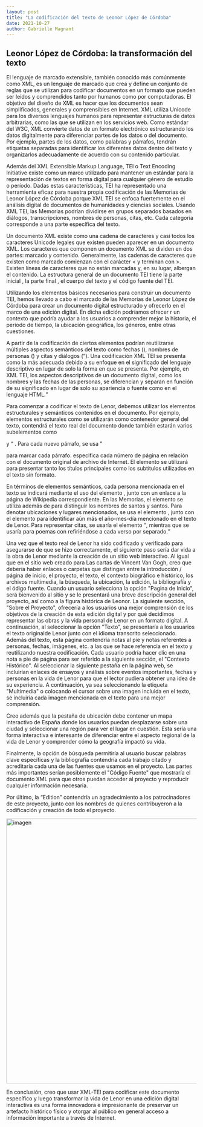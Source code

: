 ```yaml
---
layout: post
title: "La codificación del texto de Leonor López de Córdoba"
date: 2021-10-27
author: Gabrielle Magnant
---
```


## Leonor López de Córdoba: la transformación del texto 


El lenguaje de marcado extensible, también conocido más comúnmente como XML, es un lenguaje de marcado que crea y define un conjunto de reglas que se utilizan para codificar documentos en un formato que pueden ser leídos y comprendidos tanto por humanos como por computadoras. El objetivo del diseño de XML es hacer que los documentos sean simplificados, generales y comprensibles en Internet. XML utiliza Unicode para los diversos lenguajes humanos para representar estructuras de datos arbitrarias, como las que se utilizan en los servicios web. Como estándar del W3C, XML convierte datos de un formato electrónico estructurando los datos digitalmente para diferenciar partes de los datos o del documento. Por ejemplo, partes de los datos, como palabras y párrafos, tendrán etiquetas separadas para identificar los diferentes datos dentro del texto y organizarlos adecuadamente de acuerdo con su contenido particular.

Además del XML Extensible Markup Language, TEI o Text Encoding Initiative existe como un marco utilizado para mantener un estándar para la representación de textos en forma digital para cualquier  género de estudio o período. Dadas estas características, TEI ha representado  una herramienta eficaz para nuestra propia codificación de las Memorias de Leonor López de Córdoba porque XML TEI se enfoca fuertemente en el análisis digital de documentos de humanidades y ciencias sociales. Usando XML TEI, las Memorias podrían dividirse en grupos separados basados ​​en diálogos, transcripciones, nombres de personas, citas, etc. Cada categoría corresponde a una parte específica del texto. 

Un documento XML existe como una cadena de caracteres y casi todos los caracteres Unicode legales que existen pueden aparecer en un documento XML. Los caracteres que componen un documento XML se dividen en dos partes: marcado y contenido. Generalmente, las cadenas de caracteres que existen como marcado comienzan con el carácter < y terminan con >. Existen líneas de caracteres que no están marcadas y, en su lugar, albergan  el contenido. La estructura general de un documento TEI tiene la parte  inicial <front>, la parte  final <back>, el cuerpo del texto <text> y el código fuente del TEI.


Utilizando los elementos básicos necesarios para construir un documento TEI, hemos llevado a cabo el marcado de  las Memorias de Leonor López de Córdoba para crear un documento digital estructurado y ofrecerlo en el marco de una edición digital. En dicha edición podríamos ofrecer r un contexto que podría ayudar a los usuarios a comprender mejor la historia, el período de tiempo, la ubicación geográfica, los géneros, entre otras cuestiones. 

A partir de la codificación de ciertos elementos podrían reutilizarse múltiples  aspectos semánticos del texto como fechas (<fecha>), nombres de personas (<persname>) y citas y diálogos (<q>). Una codificación XML TEI se presenta como la más adecuada debido a su enfoque en el significado del lenguaje descriptivo en lugar de solo la forma en que se presenta. Por ejemplo, en XML TEI, los aspectos descriptivos de un documento digital, como los nombres y las fechas de las personas, se diferencian y separan en función de su significado en lugar de solo su apariencia o fuente como en el lenguaje HTML.

Para comenzar a codificar el texto de Lenor, debemos utilizar los elementos estructurales y semánticos contenidos en el documento. Por ejemplo, elementos estructurales como <text> se utilizarán como contenedor general del texto, <body> contendrá el texto real del documento donde también estarán varios subelementos como <p> y <q> . Para cada nuevo párrafo, se usa <p> para marcar cada párrafo. <pb> especifica cada número de página en relación con el documento original de archivo de Internet. El elemento <head> se utilizará para presentar tanto los títulos principales como los subtítulos utilizados en el texto sin formato.

En términos de elementos semánticos, cada persona mencionada en el texto se indicará mediante el uso del elemento <persName>, junto con un enlace a la página de Wikipedia correspondiente. En las Memorias, el elemento <name> se utiliza además de <persName> para distinguir los nombres de santos y santos. Para denotar ubicaciones y lugares mencionados, se usa el elemento <placeName>, junto con el elemento <date> para identificar aún más el año-mes-día mencionado en el texto de Lenor. Para representar citas, se usaría el elemento <q>, mientras que <lg> se usaría para poemas con <l> refiriéndose a cada verso por separado.

Una vez que el texto real de Lenor ha sido codificado y verificado para asegurarse de que se hizo correctamente, el siguiente paso sería dar vida a la obra de Lenor mediante la creación de un sitio web interactivo. Al igual que en el sitio web creado para Las cartas de Vincent Van Gogh, creo que debería haber enlaces o carpetas que distingan entre la introducción / página de inicio, el proyecto, el texto, el contexto biográfico e histórico, los archivos multimedia, la búsqueda, la ubicación, la edición, la bibliografía y el ódigo fuente. Cuando un usuario selecciona la opción "Pagina de Inicio", será bienvenido al sitio y se le presentará una breve descripción general del proyecto, así como a la figura histórica de Leonor. La siguiente sección, "Sobre el Proyecto", ofrecería a los usuarios una mejor comprensión de los objetivos de la creación de esta edición digital y por qué decidimos representar las obras y la vida personal de Lenor en un formato digital. A continuación, al seleccionar la opción "Texto", se presentaría a los usuarios el texto originalde Lenor junto con el idioma transcrito seleccionado. Además del texto, esta página contendría notas al pie y notas referentes a personas, fechas, imágenes, etc. a las que se hace referencia en el texto y reutilizando nuestra codificación. Cada usuario podría hacer clic en una nota a pie de página para ser referido a la siguiente sección, el "Contexto Histórico". Al seleccionar la siguiente pestaña en la página web, se incluirían enlaces de ensayos y análisis sobre eventos importantes, fechas y personas en la vida de Lenor para que el lector pudiera obtener una idea de su experiencia. A continuación, ya sea seleccionando la etiqueta "Multimedia" o colocando el cursor sobre una imagen incluida en el texto, se incluiría cada imagen mencionada en el texto para una mejor comprensión. 

Creo además que la pestaña de ubicación debe contener un mapa interactivo de España donde los usuarios puedan desplazarse sobre una ciudad y seleccionar una región para ver el lugar en cuestión. Esta sería una forma interactiva e interesante de diferenciar entre el aspecto regional de la vida de Lenor y comprender cómo la geografía impactó su vida. 

Finalmente, la opción de búsqueda permitiría al usuario buscar palabras clave específicas y la bibliografía contendría cada trabajo citado y acreditaría cada una de las fuentes que usamos en el proyecto. Las partes más importantes serían posiblemente el "Código Fuente" que mostraría el documento XML para que otros puedan acceder al proyecto y reproducir cualquier información necesaria. 

Por último, la “Edition” contendría un agradecimiento a los patrocinadores de este proyecto, junto con los nombres de quienes contribuyeron a la codificación y creación de todo el proyecto.
  
 <img src="/assets/lenormapa.png" alt="imagen" width="700"> 

  
  En conclusión, creo que usar XML-TEI para codificar este documento específico y luego transformar la vida de Lenor en una edición digital interactiva es una forma innovadora e impresionante de preservar un artefacto histórico físico y otorgar al público en general acceso a información importante a través de Internet.


